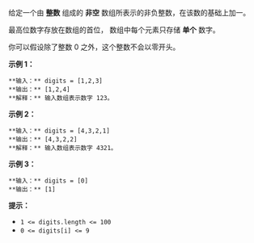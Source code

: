 给定一个由 **整数** 组成的 **非空** 数组所表示的非负整数，在该数的基础上加一。

最高位数字存放在数组的首位， 数组中每个元素只存储 **单个** 数字。

你可以假设除了整数 0 之外，这个整数不会以零开头。

**示例 1：**

    
    
    **输入：** digits = [1,2,3]
    **输出：** [1,2,4]
    **解释：** 输入数组表示数字 123。
    

**示例 2：**

    
    
    **输入：** digits = [4,3,2,1]
    **输出：** [4,3,2,2]
    **解释：** 输入数组表示数字 4321。
    

**示例 3：**

    
    
    **输入：** digits = [0]
    **输出：** [1]
    

**提示：**

  * `1 <= digits.length <= 100`
  * `0 <= digits[i] <= 9`

